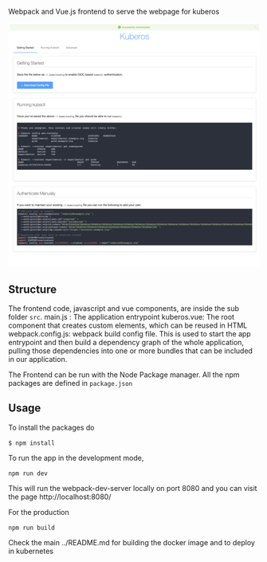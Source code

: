 Webpack and Vue.js frontend to serve the webpage for kuberos

![The kuberos UI](kuberos.png)

## Structure
The frontend code, javascript and vue components, are inside the sub folder `src`.
main.js : The application entrypoint
kuberos.vue: The root component that creates custom elements, which can be reused in HTML
webpack.config.js: webpack build config file. This is used to start the app entrypoint and then build a dependency graph 
of the whole application, pulling those dependencies into one or more bundles that can be included in our application. 

The Frontend can be run with the Node Package manager. All the npm packages are defined in `package.json`

## Usage

To install the packages do
```
$ npm install
```

To run the app in the development mode,
```
npm run dev
```
This will run the webpack-dev-server locally on port 8080 and you can visit the page http://localhost:8080/

For the production 
```
npm run build
```

Check the main ../README.md for building the docker image and to deploy in kubernetes
